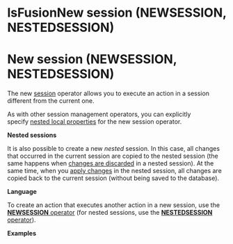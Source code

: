 # lsFusionNew session (NEWSESSION, NESTEDSESSION)

# New session (NEWSESSION, NESTEDSESSION)

The new [session](lsFusionChange_sessions.md) operator allows you to execute an action in a session different from the current one. 

As with other session management operators, you can explicitly specify [nested local properties](Session-management_30769221.html#Sessionmanagement-nested) for the new session operator.

**Nested sessions**

It is also possible to create a new *nested* session. In this case, all changes that occurred in the current session are copied to the nested session (the same happens when [changes are discarded](lsFusionCancel_changes_CANCEL_.md) in a nested session). At the same time, when you [apply changes](lsFusionApply_changes_APPLY_.md) in the nested session, all changes are copied back to the current session (without being saved to the database). 

**Language**

To create an action that executes another action in a new session, use the [**NEWSESSION** operator](lsFusionNEWSESSION_operator.md) (for nested sessions, use the [**NESTEDSESSION** operator](lsFusionNESTEDSESSION_operator.md)).

**Examples**


